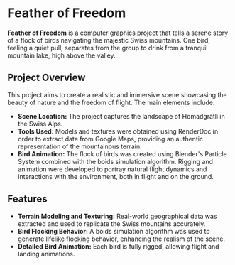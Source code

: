 # Feather of Freedom

**Feather of Freedom** is a computer graphics project that tells a serene story of a flock of birds navigating the majestic Swiss mountains. One bird, feeling a quiet pull, separates from the group to drink from a tranquil mountain lake, high above the valley.

## Project Overview

This project aims to create a realistic and immersive scene showcasing the beauty of nature and the freedom of flight. The main elements include:

- **Scene Location:** The project captures the landscape of Homadgrätli in the Swiss Alps.
- **Tools Used:** Models and textures were obtained using RenderDoc in order to extract data from Google Maps, providing an authentic representation of the mountainous terrain.
- **Bird Animation:** The flock of birds was created using Blender's Particle System combined with the boids simulation algorithm. Rigging and animation were developed to portray natural flight dynamics and interactions with the environment, both in flight and on the ground.

## Features

- **Terrain Modeling and Texturing:** Real-world geographical data was extracted and used to replicate the Swiss mountains accurately.
- **Bird Flocking Behavior:** A boids simulation algorithm was used to generate lifelike flocking behavior, enhancing the realism of the scene.
- **Detailed Bird Animation:** Each bird is fully rigged, allowing flight and landing animations.
